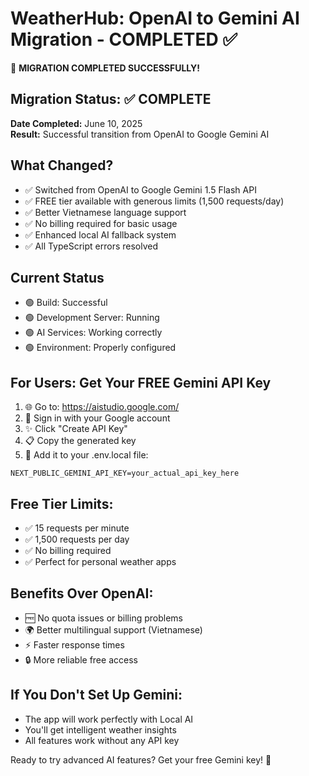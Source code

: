 # WeatherHub: OpenAI to Gemini AI Migration - COMPLETED ✅

🎉 **MIGRATION COMPLETED SUCCESSFULLY!**

## Migration Status: ✅ COMPLETE

**Date Completed:** June 10, 2025  
**Result:** Successful transition from OpenAI to Google Gemini AI

## What Changed?
- ✅ Switched from OpenAI to Google Gemini 1.5 Flash API
- ✅ FREE tier available with generous limits (1,500 requests/day)
- ✅ Better Vietnamese language support
- ✅ No billing required for basic usage
- ✅ Enhanced local AI fallback system
- ✅ All TypeScript errors resolved

## Current Status
- 🟢 Build: Successful
- 🟢 Development Server: Running
- 🟢 AI Services: Working correctly
- 🟢 Environment: Properly configured

## For Users: Get Your FREE Gemini API Key

1. 🌐 Go to: https://aistudio.google.com/
2. 🔑 Sign in with your Google account
3. ✨ Click "Create API Key"
4. 📋 Copy the generated key
5. 📝 Add it to your .env.local file:

```
NEXT_PUBLIC_GEMINI_API_KEY=your_actual_api_key_here
```

## Free Tier Limits:
- ✅ 15 requests per minute
- ✅ 1,500 requests per day
- ✅ No billing required
- ✅ Perfect for personal weather apps

## Benefits Over OpenAI:
- 🆓 No quota issues or billing problems
- 🌍 Better multilingual support (Vietnamese)
- ⚡ Faster response times
- 🔒 More reliable free access

## If You Don't Set Up Gemini:
- The app will work perfectly with Local AI
- You'll get intelligent weather insights
- All features work without any API key

Ready to try advanced AI features? Get your free Gemini key! 🚀
